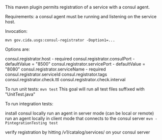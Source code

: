 This maven plugin permits registration of a service with a consul agent.

Requirements: a consul agent must be running and listening on the service host.

Invocation:

```mvn gov.cida.usgs:consul-registrator -Doption1=...```

Options are:

consul.registrator.host - required
consul.registrator.consulPort - defaultValue = "8500"
consul.registrator.servicePort - defaultValue = "8080"
consul.registrator.serviceName - required
consul.registrator.serviceId
consul.registrator.tags
consul.registrator.check.ttl
consul.registrator.check.interval

To run unit tests:
```mvn test```
This goal will run all test files suffixed with "UnitTest.java"

To run integration tests:

install consul locally
run an agent in server mode (can be local or remote)
run an agent locally in client mode that connects to the consul server
``mvn -PintegrationTesting test``

verify registration by hitting /v1/catalog/services/ on your consul server

